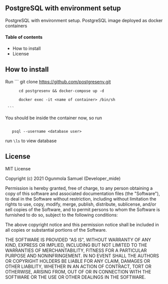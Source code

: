 ## PostgreSQL with environment setup ##
PostgreSQL with environment setup. PostgreSQL image deployed as docker containers


#### Table of contents ####
 - How to install 
 - License

## How to install ##

Run 
     ```
          git clone https://github.com/postgresenv.git

          cd postgresenv && docker-compose up -d

          docker exec -it <name of container> /bin/sh 
     
     ```

You should be inside the container now, so run 
   ```
      
      psql --username <database user>
   
   ````

run 
`\ls`
to view database


## License ##
MIT License

Copyright (c) 2021 Ogunmola Samuel (Developer_mide)

Permission is hereby granted, free of charge, to any person obtaining a copy
of this software and associated documentation files (the "Software"), to deal
in the Software without restriction, including without limitation the rights
to use, copy, modify, merge, publish, distribute, sublicense, and/or sell
copies of the Software, and to permit persons to whom the Software is
furnished to do so, subject to the following conditions:

The above copyright notice and this permission notice shall be included in all
copies or substantial portions of the Software.

THE SOFTWARE IS PROVIDED "AS IS", WITHOUT WARRANTY OF ANY KIND, EXPRESS OR
IMPLIED, INCLUDING BUT NOT LIMITED TO THE WARRANTIES OF MERCHANTABILITY,
FITNESS FOR A PARTICULAR PURPOSE AND NONINFRINGEMENT. IN NO EVENT SHALL THE
AUTHORS OR COPYRIGHT HOLDERS BE LIABLE FOR ANY CLAIM, DAMAGES OR OTHER
LIABILITY, WHETHER IN AN ACTION OF CONTRACT, TORT OR OTHERWISE, ARISING FROM,
OUT OF OR IN CONNECTION WITH THE SOFTWARE OR THE USE OR OTHER DEALINGS IN THE
SOFTWARE.


